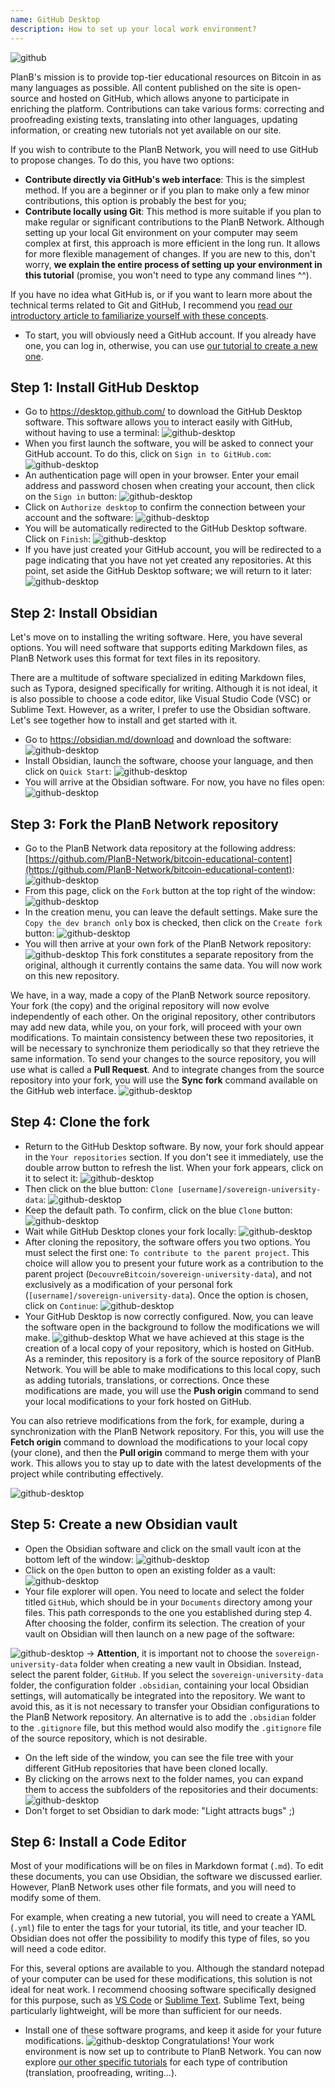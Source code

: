 ```yaml
---
name: GitHub Desktop
description: How to set up your local work environment?
---
```

![github](assets/cover.webp)

PlanB's mission is to provide top-tier educational resources on Bitcoin in as many languages as possible. All content published on the site is open-source and hosted on GitHub, which allows anyone to participate in enriching the platform. Contributions can take various forms: correcting and proofreading existing texts, translating into other languages, updating information, or creating new tutorials not yet available on our site.

If you wish to contribute to the PlanB Network, you will need to use GitHub to propose changes. To do this, you have two options:
- **Contribute directly via GitHub's web interface**: This is the simplest method. If you are a beginner or if you plan to make only a few minor contributions, this option is probably the best for you;
- **Contribute locally using Git**: This method is more suitable if you plan to make regular or significant contributions to the PlanB Network. Although setting up your local Git environment on your computer may seem complex at first, this approach is more efficient in the long run. It allows for more flexible management of changes. If you are new to this, don't worry, **we explain the entire process of setting up your environment in this tutorial** (promise, you won't need to type any command lines ^^).

If you have no idea what GitHub is, or if you want to learn more about the technical terms related to Git and GitHub, I recommend you [read our introductory article to familiarize yourself with these concepts](https://planb.network/tutorials/others/basics-of-github).

- To start, you will obviously need a GitHub account. If you already have one, you can log in, otherwise, you can use [our tutorial to create a new one](https://planb.network/tutorials/others/create-github-account).

## Step 1: Install GitHub Desktop

- Go to https://desktop.github.com/ to download the GitHub Desktop software. This software allows you to interact easily with GitHub, without having to use a terminal:
![github-desktop](assets/1.webp)
- When you first launch the software, you will be asked to connect your GitHub account. To do this, click on `Sign in to GitHub.com`:
![github-desktop](assets/2.webp)
- An authentication page will open in your browser. Enter your email address and password chosen when creating your account, then click on the `Sign in` button:
![github-desktop](assets/3.webp)
- Click on `Authorize desktop` to confirm the connection between your account and the software:
![github-desktop](assets/4.webp)
- You will be automatically redirected to the GitHub Desktop software. Click on `Finish`: ![github-desktop](assets/5.webp)
- If you have just created your GitHub account, you will be redirected to a page indicating that you have not yet created any repositories. At this point, set aside the GitHub Desktop software; we will return to it later: ![github-desktop](assets/6.webp)

## Step 2: Install Obsidian

Let's move on to installing the writing software. Here, you have several options. You will need software that supports editing Markdown files, as PlanB Network uses this format for text files in its repository.

There are a multitude of software specialized in editing Markdown files, such as Typora, designed specifically for writing. Although it is not ideal, it is also possible to choose a code editor, like Visual Studio Code (VSC) or Sublime Text. However, as a writer, I prefer to use the Obsidian software. Let's see together how to install and get started with it.

- Go to https://obsidian.md/download and download the software: ![github-desktop](assets/7.webp)
- Install Obsidian, launch the software, choose your language, and then click on `Quick Start`: ![github-desktop](assets/8.webp)
- You will arrive at the Obsidian software. For now, you have no files open: ![github-desktop](assets/9.webp)

## Step 3: Fork the PlanB Network repository

- Go to the PlanB Network data repository at the following address: [https://github.com/PlanB-Network/bitcoin-educational-content](https://github.com/PlanB-Network/bitcoin-educational-content): ![github-desktop](assets/10.webp)
- From this page, click on the `Fork` button at the top right of the window: ![github-desktop](assets/11.webp)
- In the creation menu, you can leave the default settings. Make sure the `Copy the dev branch only` box is checked, then click on the `Create fork` button: ![github-desktop](assets/12.webp)
- You will then arrive at your own fork of the PlanB Network repository: ![github-desktop](assets/13.webp)
This fork constitutes a separate repository from the original, although it currently contains the same data. You will now work on this new repository.

We have, in a way, made a copy of the PlanB Network source repository. Your fork (the copy) and the original repository will now evolve independently of each other. On the original repository, other contributors may add new data, while you, on your fork, will proceed with your own modifications.
To maintain consistency between these two repositories, it will be necessary to synchronize them periodically so that they retrieve the same information. To send your changes to the source repository, you will use what is called a **Pull Request**. And to integrate changes from the source repository into your fork, you will use the **Sync fork** command available on the GitHub web interface.
![github-desktop](assets/14.webp)

## Step 4: Clone the fork

- Return to the GitHub Desktop software. By now, your fork should appear in the `Your repositories` section. If you don't see it immediately, use the double arrow button to refresh the list. When your fork appears, click on it to select it:
![github-desktop](assets/15.webp)
- Then click on the blue button: `Clone [username]/sovereign-university-data`:
![github-desktop](assets/16.webp)
- Keep the default path. To confirm, click on the blue `Clone` button:
![github-desktop](assets/17.webp)
- Wait while GitHub Desktop clones your fork locally:
![github-desktop](assets/18.webp)
- After cloning the repository, the software offers you two options. You must select the first one: `To contribute to the parent project`. This choice will allow you to present your future work as a contribution to the parent project (`DecouvreBitcoin/sovereign-university-data`), and not exclusively as a modification of your personal fork (`[username]/sovereign-university-data`). Once the option is chosen, click on `Continue`:
![github-desktop](assets/19.webp)
- Your GitHub Desktop is now correctly configured. Now, you can leave the software open in the background to follow the modifications we will make.
![github-desktop](assets/20.webp)
What we have achieved at this stage is the creation of a local copy of your repository, which is hosted on GitHub. As a reminder, this repository is a fork of the source repository of PlanB Network. You will be able to make modifications to this local copy, such as adding tutorials, translations, or corrections. Once these modifications are made, you will use the **Push origin** command to send your local modifications to your fork hosted on GitHub.

You can also retrieve modifications from the fork, for example, during a synchronization with the PlanB Network repository. For this, you will use the **Fetch origin** command to download the modifications to your local copy (your clone), and then the **Pull origin** command to merge them with your work. This allows you to stay up to date with the latest developments of the project while contributing effectively.

![github-desktop](assets/21.webp)
## Step 5: Create a new Obsidian vault

- Open the Obsidian software and click on the small vault icon at the bottom left of the window:
![github-desktop](assets/22.webp)
- Click on the `Open` button to open an existing folder as a vault: ![github-desktop](assets/23.webp)
- Your file explorer will open. You need to locate and select the folder titled `GitHub`, which should be in your `Documents` directory among your files. This path corresponds to the one you established during step 4. After choosing the folder, confirm its selection. The creation of your vault on Obsidian will then launch on a new page of the software:

![github-desktop](assets/24.webp)
-> **Attention**, it is important not to choose the `sovereign-university-data` folder when creating a new vault in Obsidian. Instead, select the parent folder, `GitHub`. If you select the `sovereign-university-data` folder, the configuration folder `.obsidian`, containing your local Obsidian settings, will automatically be integrated into the repository. We want to avoid this, as it is not necessary to transfer your Obsidian configurations to the PlanB Network repository. An alternative is to add the `.obsidian` folder to the `.gitignore` file, but this method would also modify the `.gitignore` file of the source repository, which is not desirable.

- On the left side of the window, you can see the file tree with your different GitHub repositories that have been cloned locally.
- By clicking on the arrows next to the folder names, you can expand them to access the subfolders of the repositories and their documents:
![github-desktop](assets/25.webp)
- Don't forget to set Obsidian to dark mode: "Light attracts bugs" ;)

## Step 6: Install a Code Editor

Most of your modifications will be on files in Markdown format (`.md`). To edit these documents, you can use Obsidian, the software we discussed earlier. However, PlanB Network uses other file formats, and you will need to modify some of them.

For example, when creating a new tutorial, you will need to create a YAML (`.yml`) file to enter the tags for your tutorial, its title, and your teacher ID. Obsidian does not offer the possibility to modify this type of files, so you will need a code editor.

For this, several options are available to you. Although the standard notepad of your computer can be used for these modifications, this solution is not ideal for neat work. I recommend choosing software specifically designed for this purpose, such as [VS Code](https://code.visualstudio.com/download) or [Sublime Text](https://www.sublimetext.com/download). Sublime Text, being particularly lightweight, will be more than sufficient for our needs.
- Install one of these software programs, and keep it aside for your future modifications. ![github-desktop](assets/26.webp)
Congratulations! Your work environment is now set up to contribute to PlanB Network. You can now explore [our other specific tutorials](https://planb.network/tutorials/others) for each type of contribution (translation, proofreading, writing...).